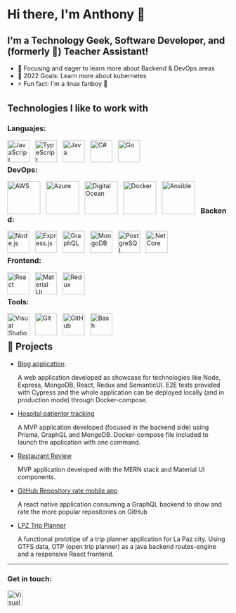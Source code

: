# Hi there, I'm Anthony 👋

## I'm a Technology Geek, Software Developer, and (formerly 🤣) Teacher Assistant!

- 🌱 Focusing and eager to learn more about Backend & DevOps areas
- 🥅 2022 Goals: Learn more about kubernetes
- ⚡ Fun fact: I'm a linux fanboy 🐧

## Technologies I like to work with

### Languajes:
<img align="left" alt="JavaScript" width="50px" src="https://cdn.jsdelivr.net/gh/devicons/devicon/icons/javascript/javascript-original.svg" style="padding-right:10px;" />
<img align="left" alt="TypeScript" width="50px" src="https://cdn.jsdelivr.net/gh/devicons/devicon/icons/typescript/typescript-original.svg" style="padding-right:10px;" />
<img align="left" alt="Java" width="50px" src="https://cdn.jsdelivr.net/gh/devicons/devicon/icons/java/java-original.svg" style="padding-right:10px;" />
<img align="left" alt="C#" width="50px" src="https://cdn.jsdelivr.net/gh/devicons/devicon/icons/csharp/csharp-original.svg" style="padding-right:10px;" />
<img align="left" alt="Go" width="50px" src="https://cdn.jsdelivr.net/gh/devicons/devicon/icons/go/go-original-wordmark.svg" style="padding-right:10px;" />                   

<br/><br/>

### DevOps:
<img align="left" alt="AWS" width="75px" src="https://cdn.jsdelivr.net/gh/devicons/devicon/icons/amazonwebservices/amazonwebservices-original-wordmark.svg" style="padding-right:10px;" />
<img align="left" alt="Azure" width="75px" src="https://cdn.jsdelivr.net/gh/devicons/devicon/icons/azure/azure-original-wordmark.svg" style="padding-right:10px;" />
<img align="left" alt="Digital Ocean" width="75px" src="https://cdn.jsdelivr.net/gh/devicons/devicon/icons/digitalocean/digitalocean-original-wordmark.svg" style="padding-right:10px;" />
<img align="left" alt="Docker" width="75px" src="https://cdn.jsdelivr.net/gh/devicons/devicon/icons/docker/docker-original.svg" style="padding-right:10px;" />
<img align="left" alt="Ansible" width="75px" src="https://cdn.jsdelivr.net/gh/devicons/devicon/icons/ansible/ansible-original-wordmark.svg" style="padding-right:10px;" />

<br/><br/>

### Backend:
<img align="left" alt="Node.js" width="50px" src="https://cdn.jsdelivr.net/gh/devicons/devicon/icons/nodejs/nodejs-original.svg" style="padding-right:10px;" />
<img align="left" alt="Express.js" width="50px" src="https://cdn.jsdelivr.net/gh/devicons/devicon/icons/express/express-original.svg" style="padding-right:10px;" />
<img align="left" alt="GraphQL" width="50px" src="https://cdn.jsdelivr.net/gh/devicons/devicon/icons/graphql/graphql-plain.svg" style="padding-right:10px;" />
<img align="left" alt="MongoDB" width="50px" src="https://cdn.jsdelivr.net/gh/devicons/devicon/icons/mongodb/mongodb-original.svg" style="padding-right:10px;" />
<img align="left" alt="PostgreSQL" width="50px" src="https://cdn.jsdelivr.net/gh/devicons/devicon/icons/postgresql/postgresql-original.svg" style="padding-right:10px;" />
<img align="left" alt=".Net Core" width="50px" src="https://cdn.jsdelivr.net/gh/devicons/devicon/icons/dotnetcore/dotnetcore-original.svg" style="padding-right:10px;" />
          
<br/><br/>

### Frontend:
<img align="left" alt="React" width="50px" src="https://cdn.jsdelivr.net/gh/devicons/devicon/icons/react/react-original.svg" style="padding-right:10px;" />
<img align="left" alt="Material UI" width="50px" src="https://cdn.jsdelivr.net/gh/devicons/devicon/icons/materialui/materialui-original.svg" style="padding-right:10px;" />
<img align="left" alt="Redux" width="50px" src="https://cdn.jsdelivr.net/gh/devicons/devicon/icons/redux/redux-original.svg" style="padding-right:10px;" />
<br/><br/>

### Tools:
<img align="left" alt="Visual Studio Code" width="50px" src="https://cdn.jsdelivr.net/gh/devicons/devicon/icons/vscode/vscode-original.svg" style="padding-right:10px;" />
<img align="left" alt="Git" width="50px" src="https://cdn.jsdelivr.net/gh/devicons/devicon/icons/git/git-original.svg" style="padding-right:10px;" />
<img align="left" alt="GitHub" width="50px" src="https://user-images.githubusercontent.com/3369400/139448065-39a229ba-4b06-434b-bc67-616e2ed80c8f.png" style="padding-right:10px;" />
<img align="left" alt="Bash" width="50px" src="https://cdn.jsdelivr.net/gh/devicons/devicon/icons/bash/bash-original.svg" style="padding-right:10px;" />

<br/><br/>

## 📕 Projects
- [Blog application](https://github.com/antoine29/BlogList):

  A web application developed as showcase for technologies like Node, Express, MongoDB, React, Redux and SemanticUI. E2E tests provided with Cypress and the whole application can be deployed locally (and in production mode) through Docker-compose.
- [Hospital patientor tracking](https://github.com/antoine29/HospittalPatientorTracking)

  A MVP application developed (focused in the backend side) using Prisma, GraphQL and MongoDB. Docker-compose file included to launch the application with one command.
- [Restaurant Review](https://github.com/antoine29/RestaurantReview)

  MVP application developed with the MERN stack and Material UI components. 
- [GitHub Repository rate mobile app](https://github.com/antoine29/rate-repository-app)

  A react native application consuming a GraphQL backend to show and rate the more popular repositories on GitHub
- [LPZ Trip Planner](https://github.com/antoine29/SemiFormal-TripPlanner)

  A functional prototipe of a trip planner application for La Paz city. Using GTFS data, OTP (open trip planner) as a java backend routes-engine and a responsive React frontend.

---

### Get in touch:

[<img align="left" alt="Visual Studio Code" width="35px" src="https://cdn.jsdelivr.net/gh/devicons/devicon/icons/linkedin/linkedin-original.svg" style="padding-right:10px;" />](https://twitter.com/codestackr#gh-light-mode-only)

